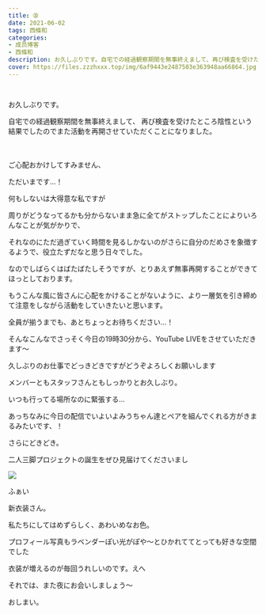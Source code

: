 ```yaml
---
title: ➉
date: 2021-06-02
tags: 西條和
categories: 
- 成员博客
- 西條和
description: お久しぶりです。自宅での経過観察期間を無事終えまして、再び検査を受けたところ陰性という結果でしたのでまた活動を再開させ...
cover: https://files.zzzhxxx.top/img/6af9443e2487503e363948aa66864.jpg 
---
```


        ﻿





















お久しぶりです。















自宅での経過観察期間を無事終えまして、
再び検査を受けたところ陰性という結果でしたのでまた活動を再開させていただくことになりました。











　　　

ご心配おかけしてすみません、






















ただいまです…！






















何もしないは大得意な私ですが






周りがどうなってるかも分からないまま急に全てがストップしたことによりいろんなことが気がかりで、









それなのにただ過ぎていく時間を見るしかないのがさらに自分のだめさを象徴するようで、役立たずだなと思う日々でした。
















なのでしばらくはばたばたしそうですが、とりあえず無事再開することができてほっとしております。















もうこんな風に皆さんに心配をかけることがないように、より一層気を引き締めて注意をしながら活動をしていきたいと思います。

















全員が揃うまでも、あとちょっとお待ちください…！



























そんなこんなでさっそく今日の19時30分から、YouTube LIVEをさせていただきます〜



















久しぶりのお仕事でどっきどきですがどうぞよろしくお願いします















メンバーともスタッフさんともしっかりとお久しぶり。














いつも行ってる場所なのに緊張する…

























あっちなみに今日の配信でいよいよみうちゃん達とペアを組んでくれる方がきまるみたいです、！








さらにどきどき。
















二人三脚プロジェクトの誕生をぜひ見届けてくださいまし























![](https://files.zzzhxxx.top/img/6af9443e2487503e363948aa66864.jpg)




ふぁい
















新衣装さん。

























私たちにしてはめずらしく、あわいめなお色。


















プロフィール写真もラベンダーぽい光がぽや〜とひかれててとっても好きな空間でした





















衣装が増えるのが毎回うれしいのです。えへ



































それでは、また夜にお会いしましょう〜

























おしまい。


